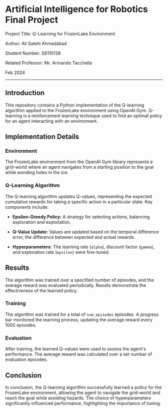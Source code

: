 # Artificial Intelligence for Robotics Final Project
Project Title: Q-Learning for FrozenLake Environment

Author: Ali Salehi Ahmadabad

Student Number: S6110138

Related Professor: Mr. Armando Tacchella

Feb 2024

--------------------------------------------------------------------------

## Introduction

This repository contains a Python implementation of the Q-learning algorithm applied to the FrozenLake environment using OpenAI Gym. Q-learning is a reinforcement learning technique used to find an optimal policy for an agent interacting with an environment.

## Implementation Details

### Environment

The FrozenLake environment from the OpenAI Gym library represents a grid-world where an agent navigates from a starting position to the goal while avoiding holes in the ice.

### Q-Learning Algorithm

The Q-learning algorithm updates Q-values, representing the expected cumulative rewards for taking a specific action in a particular state. Key components include:

- **Epsilon-Greedy Policy:** A strategy for selecting actions, balancing exploration and exploitation.

- **Q-Value Update:** Values are updated based on the temporal difference error, the difference between expected and actual rewards.

- **Hyperparameters:** The learning rate (`alpha`), discount factor (`gamma`), and exploration rate (`epsilon`) were fine-tuned.

## Results

The algorithm was trained over a specified number of episodes, and the average reward was evaluated periodically. Results demonstrate the effectiveness of the learned policy.

### Training

The algorithm was trained for a total of `num_episodes` episodes. A progress bar monitored the learning process, updating the average reward every 1000 episodes.

### Evaluation

After training, the learned Q-values were used to assess the agent's performance. The average reward was calculated over a set number of evaluation episodes.

## Conclusion

In conclusion, the Q-learning algorithm successfully learned a policy for the FrozenLake environment, allowing the agent to navigate the grid-world and reach the goal while avoiding hazards. The choice of hyperparameters significantly influenced performance, highlighting the importance of tuning.



